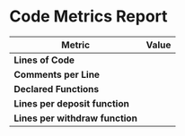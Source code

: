 # Code Metrics Report

| Metric                          | Value     |
|---------------------------------|-----------|
| **Lines of Code**               |        |
| **Comments per Line**           |         |
| **Declared Functions**          |          |
| **Lines per deposit function**  |         |
| **Lines per withdraw function** |         |

